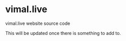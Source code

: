# vimal.live

vimal.live website source code

This will be updated once there is something to add to.
